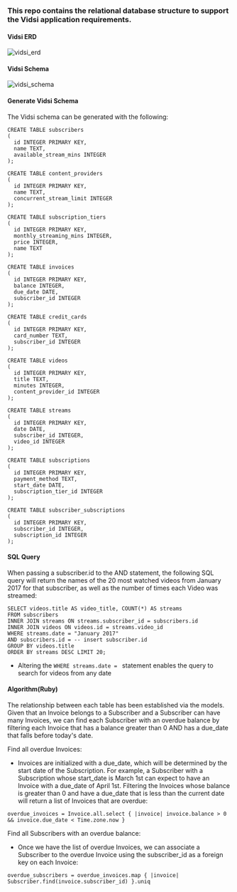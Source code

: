 ### This repo contains the relational database structure to support the Vidsi application requirements.

#### Vidsi ERD
![vidsi_erd](https://user-images.githubusercontent.com/22860105/31319513-2175686e-ac2a-11e7-9d0e-10e592b46978.png)

#### Vidsi Schema
![vidsi_schema](https://user-images.githubusercontent.com/22860105/31319514-23358cf6-ac2a-11e7-955a-608d5accd4c2.png)


#### Generate Vidsi Schema
The Vidsi schema can be generated with the following:

```
CREATE TABLE subscribers
(
  id INTEGER PRIMARY KEY,
  name TEXT,
  available_stream_mins INTEGER
);

CREATE TABLE content_providers
(
  id INTEGER PRIMARY KEY,
  name TEXT,
  concurrent_stream_limit INTEGER
);

CREATE TABLE subscription_tiers
(
  id INTEGER PRIMARY KEY,
  monthly_streaming_mins INTEGER,
  price INTEGER,
  name TEXT
);

CREATE TABLE invoices
(
  id INTEGER PRIMARY KEY,
  balance INTEGER,
  due_date DATE,
  subscriber_id INTEGER
);

CREATE TABLE credit_cards
(
  id INTEGER PRIMARY KEY,
  card_number TEXT,
  subscriber_id INTEGER
);

CREATE TABLE videos
(
  id INTEGER PRIMARY KEY,
  title TEXT,
  minutes INTEGER,
  content_provider_id INTEGER
);

CREATE TABLE streams
(
  id INTEGER PRIMARY KEY,
  date DATE,
  subscriber_id INTEGER,
  video_id INTEGER
);

CREATE TABLE subscriptions
(
  id INTEGER PRIMARY KEY,
  payment_method TEXT,
  start_date DATE,
  subscription_tier_id INTEGER
);

CREATE TABLE subscriber_subscriptions
(
  id INTEGER PRIMARY KEY,
  subscriber_id INTEGER,
  subscription_id INTEGER
);
```

#### SQL Query
When passing a subscriber.id to the AND statement, the following SQL query will return the names of the 20 most watched videos from January 2017 for that subscriber, as well as the number of times each Video was streamed:

```
SELECT videos.title AS video_title, COUNT(*) AS streams
FROM subscribers
INNER JOIN streams ON streams.subscriber_id = subscribers.id
INNER JOIN videos ON videos.id = streams.video_id
WHERE streams.date = "January 2017"
AND subscribers.id = -- insert subscriber.id
GROUP BY videos.title
ORDER BY streams DESC LIMIT 20;
```

* Altering the `WHERE streams.date = ` statement enables the query to search for videos from any date

#### Algorithm(Ruby)
The relationship between each table has been established via the models. Given that an Invoice belongs to a Subscriber and a Subscriber can have many Invoices, we can find each Subscriber with an overdue balance by filtering each Invoice that has a balance greater than 0 AND has a due_date that falls before today's date.

Find all overdue Invoices:
* Invoices are initialized with a due_date, which will be determined by the start date of the Subscription. For example, a Subscriber with a Subscription whose start_date is March 1st can expect to have an Invoice with a due_date of April 1st. Filtering the Invoices whose balance is greater than 0 and have a due_date that is less than the current date will return a list of Invoices that are overdue:

`overdue_invoices = Invoice.all.select { |invoice| invoice.balance > 0  && invoice.due_date < Time.zone.now }`

Find all Subscribers with an overdue balance:
* Once we have the list of overdue Invoices, we can associate a Subscriber to the overdue Invoice using the subscriber_id as a foreign key on each Invoice:

`overdue_subscribers = overdue_invoices.map { |invoice| Subscriber.find(invoice.subscriber_id) }.uniq`
